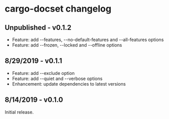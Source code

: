 # cargo-docset changelog

## Unpublished - v0.1.2

* Feature: add --features, --no-default-features and --all-features options
* Feature: add --frozen, --locked and --offline options

## 8/29/2019 - v0.1.1

* Feature: add --exclude option
* Feature: add --quiet and --verbose options
* Enhancement: update dependencies to latest versions

## 8/14/2019 - v0.1.0

Initial release.
